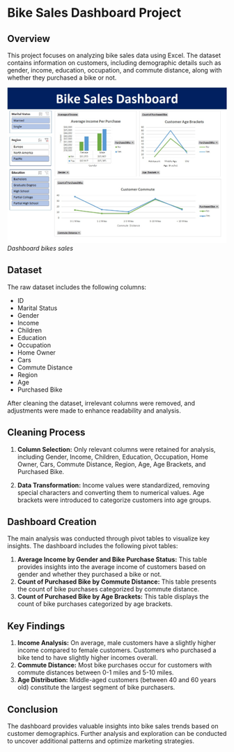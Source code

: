 # Bike Sales Dashboard Project

## Overview
This project focuses on analyzing bike sales data using Excel. The dataset contains information on customers, including demographic details such as gender, income, education, occupation, and commute distance, along with whether they purchased a bike or not.

![Dashboard bikes sales](/dashboard_bikes_sales.jpg)\
*Dashboard bikes sales*

## Dataset
The raw dataset includes the following columns:
- ID
- Marital Status
- Gender
- Income
- Children
- Education
- Occupation
- Home Owner
- Cars
- Commute Distance
- Region
- Age
- Purchased Bike

After cleaning the dataset, irrelevant columns were removed, and adjustments were made to enhance readability and analysis.

## Cleaning Process
1. **Column Selection:** Only relevant columns were retained for analysis, including Gender, Income, Children, Education, Occupation, Home Owner, Cars, Commute Distance, Region, Age, Age Brackets, and Purchased Bike.

2. **Data Transformation:** Income values were standardized, removing special characters and converting them to numerical values. Age brackets were introduced to categorize customers into age groups.

## Dashboard Creation
The main analysis was conducted through pivot tables to visualize key insights. The dashboard includes the following pivot tables:
1. **Average Income by Gender and Bike Purchase Status:** This table provides insights into the average income of customers based on gender and whether they purchased a bike or not.
2. **Count of Purchased Bike by Commute Distance:** This table presents the count of bike purchases categorized by commute distance.
3. **Count of Purchased Bike by Age Brackets:** This table displays the count of bike purchases categorized by age brackets.

## Key Findings
1. **Income Analysis:** On average, male customers have a slightly higher income compared to female customers. Customers who purchased a bike tend to have slightly higher incomes overall.
2. **Commute Distance:** Most bike purchases occur for customers with commute distances between 0-1 miles and 5-10 miles.
3. **Age Distribution:** Middle-aged customers (between 40 and 60 years old) constitute the largest segment of bike purchasers.

## Conclusion
The dashboard provides valuable insights into bike sales trends based on customer demographics. Further analysis and exploration can be conducted to uncover additional patterns and optimize marketing strategies.
